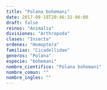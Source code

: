 ```yaml
---
title: "Polana bohemani"
date: 2017-08-18T20:46:32-06:00
draft: false
reinos: "Animalia"
divisiones: "Arthropoda"
clases: "Insecta"
ordenes: "Homoptera"
familias: "Cicadellidae"
generos: "Polana"
especie: "bohemani"
nombre_cientifico: "Polana bohemani"
nombre_comun: ""
nombre_ingles: ""
---
```

